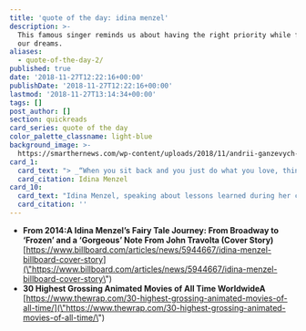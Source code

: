 ```yaml
---
title: 'quote of the day: idina menzel'
description: >-
  This famous singer reminds us about having the right priority while following
  our dreams.
aliases:
  - quote-of-the-day-2/
published: true
date: '2018-11-27T12:22:16+00:00'
publishDate: '2018-11-27T12:22:16+00:00'
lastmod: '2018-11-27T13:14:34+00:00'
tags: []
post_author: []
section: quickreads
card_series: quote of the day
color_palette_classname: light-blue
background_image: >-
  https://smarthernews.com/wp-content/uploads/2018/11/andrii-ganzevych-1054826-unsplash-min-scaled.jpg
card_1:
  card_text: "> _“When you sit back and you just do what you love, things happen.a\x1D_\n\nIdina Menzel"
  card_citation: Idina Menzel
card_10:
  card_text: "Idina Menzel, speaking about lessons learned during her career. Menzel provides the voice for Elsa in Walt Disney's a\x1CFrozena\x1D, released 5 years ago today. \"Frozen\" remains the highest grossing animated movie ever. Its sequel is expected next November.\n\n[view sources](https://smarthernews.com/quote-of-the-day-2/)"
  card_citation: ''
---
```

*   **From 2014:A Idina Menzel’s Fairy Tale Journey: From Broadway to ‘Frozen’ and a ‘Gorgeous’ Note From John Travolta (Cover Story)**  
    [https://www.billboard.com/articles/news/5944667/idina-menzel-billboard-cover-story](\"https://www.billboard.com/articles/news/5944667/idina-menzel-billboard-cover-story\")
*   **30 Highest Grossing Animated Movies of All Time WorldwideA**  
    [https://www.thewrap.com/30-highest-grossing-animated-movies-of-all-time/](\"https://www.thewrap.com/30-highest-grossing-animated-movies-of-all-time/\")